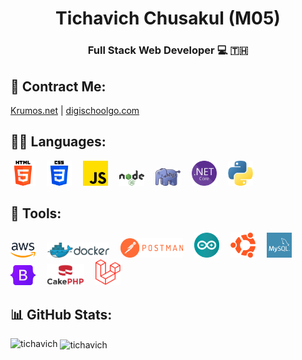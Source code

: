 <h1 align="center">Tichavich Chusakul (M05)</h1>
<h3 align="center">Full Stack Web Developer 💻 🇹🇭</h3>

## 📒 Contract Me:
<p>
    <a href="https://krumos.net/">Krumos.net</a> | <a href="https://digischoolgo.com/">digischoolgo.com</a>
</p>

## 👨‍💻 Languages:
<p>
    <a href="https://www.w3.org/html/" target="_blank" style="margin-right:1em;"><img src="icons/html-5.png" alt="html5" style="width:40px;"></a>
    <a href="https://www.w3schools.com/css/" target="_blank" style="margin-right:1em;"><img src="icons/css-3.png" alt="css3" style="width:40px;"></a>
    <a href="https://developer.mozilla.org/en-US/docs/Web/JavaScript" target="_blank" style="margin-right:1em;"><img src="icons/js.png" alt="js" style="width:40px;"></a>
    <a href="https://nodejs.org" target="_blank" style="margin-right:1em;"><img src="icons/Node.js.svg" alt="Node.js" style="width:40px;"></a>
    <a href="https://www.php.net" target="_blank" style="margin-right:1em;"><img src="icons/PHP.svg" alt="PHP" style="width:40px;"></a>
    <a href="https://dotnet.microsoft.com/" target="_blank" style="margin-right:1em;"><img src="icons/NETcore.svg" alt=".NET Core" style="width:40px;"></a>
    <a href="https://www.python.org" target="_blank" style="margin-right:1em;"><img src="icons/python.png" alt="Python" style="width:40px;"></a>
</p>

## 🔧 Tools:
<p>    
    <a href="https://aws.amazon.com" target="_blank" style="margin-right:1em;"><img src="icons/Amazon_Web_Services.svg" alt="AWS" style="width:40px;"></a>
    <a href="https://www.docker.com/" target="_blank" style="margin-right:1em;"><img src="icons/Docker.svg" alt="Docker" style="width:100px;"></a>
    <a href="https://postman.com" target="_blank" style="margin-right:1em;"><img src="icons/Postman.png" alt="Postman" style="width:100px;"></a>
    <a href="https://www.arduino.cc/" target="_blank" style="margin-right:1em;"><img src="icons/arduino.svg" alt="Arduino" style="width:40px;"></a>
    <a href="https://ubuntu.com/" target="_blank" style="margin-right:1em;"><img src="icons/ubuntu.png" alt="Ubuntu" style="width:40px;"></a>
    <a href="https://www.mysql.com/" target="_blank" style="margin-right:1em;"><img src="icons/mysql.png" alt="Mysql" style="width:40px;"></a>
    <a href="https://getbootstrap.com" target="_blank" style="margin-right:1em;"><img src="icons/Bootstrap.svg" alt="Bootstrap" style="width:40px;"></a>
    <a href="https://cakephp.org/" target="_blank" style="margin-right:1em;"><img src="icons/Cake-PHP.png" alt="Cake PHP" style="width:60px;"></a>
    <a href="https://laravel.com/" target="_blank" style="margin-right:1em;"><img src="icons/Laravel.png" alt="Laravel" style="width:40px;"></a>
</p>

## 📊 GitHub Stats:
<p><img align="left" src="https://github-readme-stats.vercel.app/api/top-langs?username=tichavich&show_icons=true&locale=en&layout=compact" alt="tichavich" /></p>
<p>&nbsp;<img align="center" src="https://github-readme-stats.vercel.app/api?username=tichavich&show_icons=true&locale=en" alt="tichavich" /></p>

